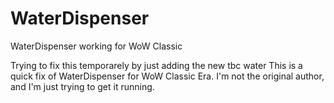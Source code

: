 # WaterDispenser
WaterDispenser working for WoW Classic

Trying to fix this temporarely by just adding the new tbc water
This is a quick fix of WaterDispenser for WoW Classic Era. I'm not the original author, and I'm just trying to get it running.
